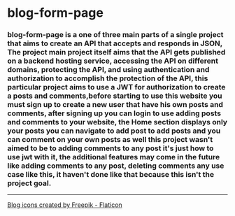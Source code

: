 # blog-form-page

### blog-form-page is a one of three main parts of a single project that aims to create an API that accepts and responds in JSON, The project main project itself aims that the API gets published on a backend hosting service, accessing the API on different domains, protecting the API, and using authentication and authorization to accomplish the protection of the API, this particular project aims to use a JWT for authorization to create a posts and comments,before starting to use this website you must sign up to create a new user that have his own posts and comments, after signing up you can login to use adding posts and comments to your website, the Home section displays only your posts you can navigate to add post to add posts and you can comment on your own posts as well this project wasn't aimed to be to adding comments to any post it's just how to use jwt with it, the additional features may come in the future like adding comments to any post, deleting comments any use case like this, it haven't done like that because this isn't the project goal.

---

<a href="https://www.flaticon.com/free-icons/blog" title="blog icons">Blog icons created by Freepik - Flaticon</a>
